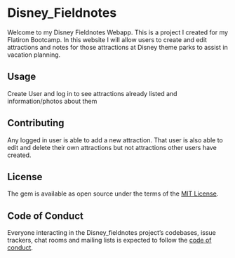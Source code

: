 # Disney_Fieldnotes

Welcome to my Disney Fieldnotes Webapp.  This is a project I created for my Flatiron Bootcamp.  In this website I will allow users to create and edit attractions and notes for those attractions at Disney theme parks to assist in vacation planning.


## Usage
Create User and log in to see attractions already listed and information/photos about them


## Contributing

Any logged in user is able to add a new attraction.  That user is also able to edit and delete their own attractions but not attractions other users have created.

## License

The gem is available as open source under the terms of the [MIT License](https://opensource.org/licenses/MIT).

## Code of Conduct

Everyone interacting in the Disney_fieldnotes project’s codebases, issue trackers, chat rooms and mailing lists is expected to follow the [code of conduct](https://github.com/[USERNAME]/disney_fieldnotes/blob/master/CODE_OF_CONDUCT.md).

